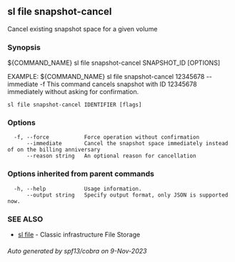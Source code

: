 ## sl file snapshot-cancel

Cancel existing snapshot space for a given volume

### Synopsis

${COMMAND_NAME} sl file snapshot-cancel SNAPSHOT_ID [OPTIONS]
		
EXAMPLE:
   ${COMMAND_NAME} sl file snapshot-cancel 12345678 --immediate -f 
   This command cancels snapshot with ID 12345678 immediately without asking for confirmation.

```
sl file snapshot-cancel IDENTIFIER [flags]
```

### Options

```
  -f, --force           Force operation without confirmation
      --immediate       Cancel the snapshot space immediately instead of on the billing anniversary
      --reason string   An optional reason for cancellation
```

### Options inherited from parent commands

```
  -h, --help            Usage information.
      --output string   Specify output format, only JSON is supported now.
```

### SEE ALSO

* [sl file](sl_file.md)	 - Classic infrastructure File Storage

###### Auto generated by spf13/cobra on 9-Nov-2023
